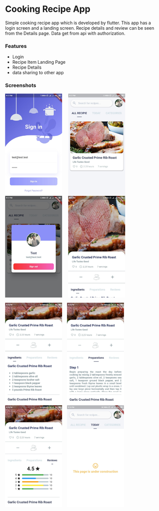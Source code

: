 # Cooking Recipe App

Simple cooking recipe app which is developed by flutter. This app has a login screen and a landing screen. Recipe details and review can be seen from the Details page. Data get from api with authorization.

### Features

- Login
- Recipe Item Landing Page
- Recipe Details 
- data sharing to other app

### Screenshots

<img src="screenshots/login.jpg" width="185"> &nbsp;&nbsp;&nbsp; <img src="screenshots/landing_page.jpg" width="185"> &nbsp;&nbsp;&nbsp; <img src="screenshots/user.jpg" width="185"> &nbsp;&nbsp;&nbsp; <img src="screenshots/details.jpg" width="185">  

<img src="screenshots/ingredients.jpg" width="185"> &nbsp;&nbsp; <img src="screenshots/preparations.jpg" width="185"> &nbsp;&nbsp; <img src="screenshots/review.jpg" width="185"> &nbsp;&nbsp; <img src="screenshots/today.jpg" width="185">
